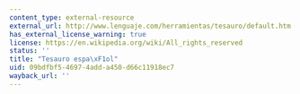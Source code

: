 ```yaml
---
content_type: external-resource
external_url: http://www.lenguaje.com/herramientas/tesauro/default.htm
has_external_license_warning: true
license: https://en.wikipedia.org/wiki/All_rights_reserved
status: ''
title: "Tesauro espa\xF1ol"
uid: 09bdfbf5-4697-4add-a450-d66c11918ec7
wayback_url: ''
---
```

